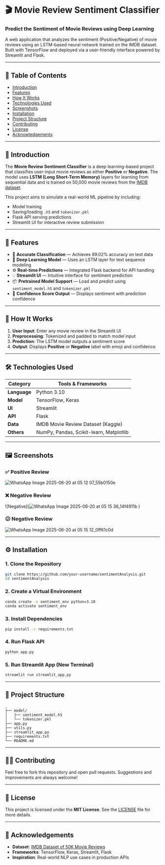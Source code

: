 
# 🎬 Movie Review Sentiment Classifier

### Predict the Sentiment of Movie Reviews using Deep Learning  
A web application that analyzes the sentiment (Positive/Negative) of movie reviews using an LSTM-based neural network trained on the IMDB dataset. Built with TensorFlow and deployed via a user-friendly interface powered by Streamlit and Flask.

---

## 📑 Table of Contents
- [Introduction](#introduction)  
- [Features](#features)  
- [How It Works](#how-it-works)  
- [Technologies Used](#technologies-used)  
- [Screenshots](#screenshots)  
- [Installation](#installation)  
- [Project Structure](#project-structure)  
- [Contributing](#contributing)  
- [License](#license)  
- [Acknowledgements](#acknowledgements)  

---

## 📌 Introduction

The **Movie Review Sentiment Classifier** is a deep learning-based project that classifies user-input movie reviews as either **Positive** or **Negative**. The model uses **LSTM (Long Short-Term Memory)** layers for learning from sequential data and is trained on 50,000 movie reviews from the [IMDB dataset](https://www.kaggle.com/datasets/lakshmi25npathi/imdb-dataset-of-50k-movie-reviews).

This project aims to simulate a real-world ML pipeline by including:
- Model training
- Saving/loading `.h5` and `tokenizer.pkl`
- Flask API serving predictions
- Streamlit UI for interactive review submission

---

## 🚀 Features

- 🎯 **Accurate Classification** — Achieves 89.02% accuracy on test data  
- 🧠 **Deep Learning Model** — Uses an LSTM layer for text sequence modeling  
- ⚙️ **Real-time Predictions** — Integrated Flask backend for API handling  
- 💡 **Streamlit UI** — Intuitive interface for sentiment prediction  
- 📦 **Pretrained Model Support** — Load and predict using `sentiment_model.h5` and `tokenizer.pkl`  
- 📝 **Confidence Score Output** — Displays sentiment with prediction confidence

---

## 🔎 How It Works

1. **User Input**: Enter any movie review in the Streamlit UI  
2. **Preprocessing**: Tokenized and padded to match model input  
3. **Prediction**: The LSTM model outputs a sentiment score  
4. **Output**: Displays **Positive** or **Negative** label with emoji and confidence

---

## 🛠️ Technologies Used

| Category       | Tools & Frameworks                      |
|----------------|-----------------------------------------|
| **Language**   | Python 3.10                             |
| **Model**      | TensorFlow, Keras                       |
| **UI**         | Streamlit                              |
| **API**        | Flask                                  |
| **Data**       | IMDB Movie Review Dataset (Kaggle)     |
| **Others**     | NumPy, Pandas, Scikit-learn, Matplotlib |

---

## 🖼️ Screenshots

### ✅ Positive Review  
![WhatsApp Image 2025-06-20 at 05 12 07_55b0150e](https://github.com/user-attachments/assets/afad0d4b-bbda-4672-88ed-ebefa3acef8e)

### ❌ Negative Review   
![Negative](![WhatsApp Image 2025-06-20 at 05 15 36_14f4911b](https://github.com/user-attachments/assets/8ee888f2-edca-44ef-894e-1713adee8e57)
)

### 😕 Negative Review   
![WhatsApp Image 2025-06-20 at 05 15 12_0ff61c0d](https://github.com/user-attachments/assets/53297d48-7b44-49e0-bed1-c5228fb0b2c1)


---

## ⚙️ Installation

### 1. Clone the Repository
```bash
git clone https://github.com/your-username/sentimentAnalysis.git
cd sentimentAnalysis
```

### 2. Create a Virtual Environment
```bash
conda create -n sentiment_env python=3.10
conda activate sentiment_env
```

### 3. Install Dependencies
```bash
pip install -r requirements.txt
```

### 4. Run Flask API
```bash
python app.py
```

### 5. Run Streamlit App (New Terminal)
```bash
streamlit run streamlit_app.py
```

---

## 🧱 Project Structure

```
.
├── model/
│   ├── sentiment_model.h5
│   └── tokenizer.pkl
├── app.py
├── utils.py
├── streamlit_app.py
├── requirements.txt
└── README.md
```

---

## 👩‍💻 Contributing

Feel free to fork this repository and open pull requests. Suggestions and improvements are always welcome!

---

## 📝 License

This project is licensed under the **MIT License**. See the [LICENSE](LICENSE) file for more details.

---

## 🙏 Acknowledgements

- **Dataset**: [IMDB Dataset of 50K Movie Reviews](https://www.kaggle.com/datasets/lakshmi25npathi/imdb-dataset-of-50k-movie-reviews)
- **Frameworks**: TensorFlow, Keras, Streamlit, Flask  
- **Inspiration**: Real-world NLP use cases in production APIs  
